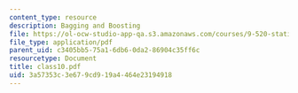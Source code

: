 ```yaml
---
content_type: resource
description: Bagging and Boosting
file: https://ol-ocw-studio-app-qa.s3.amazonaws.com/courses/9-520-statistical-learning-theory-and-applications-spring-2003/3a57353c3e679cd919a4464e23194918_class10.pdf
file_type: application/pdf
parent_uid: c3405bb5-75a1-6db6-0da2-86904c35ff6c
resourcetype: Document
title: class10.pdf
uid: 3a57353c-3e67-9cd9-19a4-464e23194918
---
```

